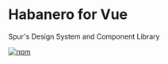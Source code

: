 # Habanero for Vue

Spur's Design System and Component Library

[![npm](https://img.shields.io/npm/v/rowel.svg?style=flat-square)](https://www.npmjs.com/package/rowel)
